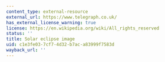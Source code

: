 ```yaml
---
content_type: external-resource
external_url: https://www.telegraph.co.uk/
has_external_license_warning: true
license: https://en.wikipedia.org/wiki/All_rights_reserved
status: ''
title: Solar eclipse image
uid: c1e3fe03-7cf7-4d32-b7ac-a83999f7583d
wayback_url: ''
---
```


